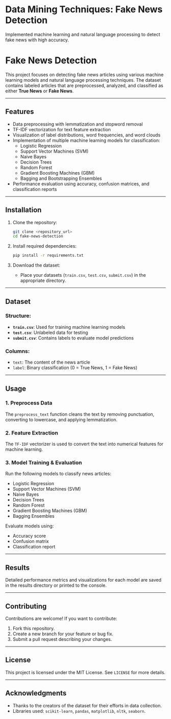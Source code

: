 # Data Mining Techniques: Fake News Detection
Implemented machine learning and natural language processing to detect fake news with high accuracy.
# Fake News Detection

This project focuses on detecting fake news articles using various machine learning models and natural language processing techniques. The dataset contains labeled articles that are preprocessed, analyzed, and classified as either **True News** or **Fake News**.

---

## Features
- Data preprocessing with lemmatization and stopword removal
- TF-IDF vectorization for text feature extraction
- Visualization of label distributions, word frequencies, and word clouds
- Implementation of multiple machine learning models for classification:
  - Logistic Regression
  - Support Vector Machines (SVM)
  - Naive Bayes
  - Decision Trees
  - Random Forest
  - Gradient Boosting Machines (GBM)
  - Bagging and Bootstrapping Ensembles
- Performance evaluation using accuracy, confusion matrices, and classification reports

---

## Installation

1. Clone the repository:
   ```bash
   git clone <repository_url>
   cd fake-news-detection
   ```

2. Install required dependencies:
   ```bash
   pip install -r requirements.txt
   ```

3. Download the dataset:
   - Place your datasets (`train.csv`, `test.csv`, `submit.csv`) in the appropriate directory.

---

## Dataset

### Structure:
- **`train.csv`**: Used for training machine learning models
- **`test.csv`**: Unlabeled data for testing
- **`submit.csv`**: Contains labels to evaluate model predictions

### Columns:
- `text`: The content of the news article
- `label`: Binary classification (0 = True News, 1 = Fake News)

---

## Usage

### 1. Preprocess Data
The `preprocess_text` function cleans the text by removing punctuation, converting to lowercase, and applying lemmatization.

### 2. Feature Extraction
The `TF-IDF` vectorizer is used to convert the text into numerical features for machine learning.

### 3. Model Training & Evaluation
Run the following models to classify news articles:
- Logistic Regression
- Support Vector Machines (SVM)
- Naive Bayes
- Decision Trees
- Random Forest
- Gradient Boosting Machines (GBM)
- Bagging Ensembles

Evaluate models using:
- Accuracy score
- Confusion matrix
- Classification report

---

## Results
Detailed performance metrics and visualizations for each model are saved in the results directory or printed to the console.

---

## Contributing
Contributions are welcome! If you want to contribute:
1. Fork this repository.
2. Create a new branch for your feature or bug fix.
3. Submit a pull request describing your changes.

---

## License
This project is licensed under the MIT License. See `LICENSE` for more details.

---

## Acknowledgments
- Thanks to the creators of the dataset for their efforts in data collection.
- Libraries used: `scikit-learn`, `pandas`, `matplotlib`, `nltk`, `seaborn`.
